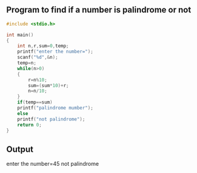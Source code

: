 ## Program to find if a number is palindrome or not 
```C
#include <stdio.h>

int main()
{
    int n,r,sum=0,temp;
    printf("enter the number=");
    scanf("%d",&n);
    temp=n;
    while(n>0)
    {
        r=n%10;
        sum=(sum*10)+r;
        n=n/10;
    }
    if(temp==sum)
    printf("palindrome mumber");
    else
    printf("not palindrome");
    return 0;
}
```
## Output

enter the number=45
not palindrome
